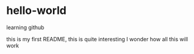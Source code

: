 # hello-world
learning github

this is my first README, this is quite interesting
I wonder how all this will work
